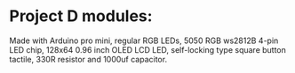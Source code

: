 # Project D modules:
Made with Arduino pro mini, regular RGB LEDs, 5050 RGB ws2812B 4-pin LED chip, 128x64 0.96 inch OLED LCD LED, self-locking type square button tactile, 330R resistor and 1000uf capacitor.
